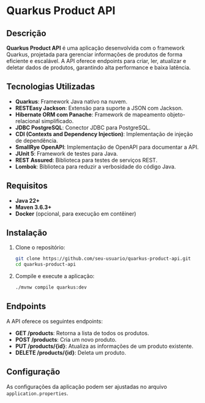 
# Quarkus Product API

## Descrição
**Quarkus Product API** é uma aplicação desenvolvida com o framework Quarkus, projetada para gerenciar informações de produtos de forma eficiente e escalável. A API oferece endpoints para criar, ler, atualizar e deletar dados de produtos, garantindo alta performance e baixa latência.

## Tecnologias Utilizadas
- **Quarkus**: Framework Java nativo na nuvem.
- **RESTEasy Jackson**: Extensão para suporte a JSON com Jackson.
- **Hibernate ORM com Panache**: Framework de mapeamento objeto-relacional simplificado.
- **JDBC PostgreSQL**: Conector JDBC para PostgreSQL.
- **CDI (Contexts and Dependency Injection)**: Implementação de injeção de dependência.
- **SmallRye OpenAPI**: Implementação de OpenAPI para documentar a API.
- **JUnit 5**: Framework de testes para Java.
- **REST Assured**: Biblioteca para testes de serviços REST.
- **Lombok**: Biblioteca para reduzir a verbosidade do código Java.

## Requisitos
- **Java 22+**
- **Maven 3.6.3+**
- **Docker** (opcional, para execução em contêiner)

## Instalação
1. Clone o repositório:
    ```sh
    git clone https://github.com/seu-usuario/quarkus-product-api.git
    cd quarkus-product-api
    ```

2. Compile e execute a aplicação:
    ```sh
    ./mvnw compile quarkus:dev
    ```

## Endpoints
A API oferece os seguintes endpoints:

- **GET /products**: Retorna a lista de todos os produtos.
- **POST /products**: Cria um novo produto.
- **PUT /products/{id}**: Atualiza as informações de um produto existente.
- **DELETE /products/{id}**: Deleta um produto.

## Configuração
As configurações da aplicação podem ser ajustadas no arquivo `application.properties`.
